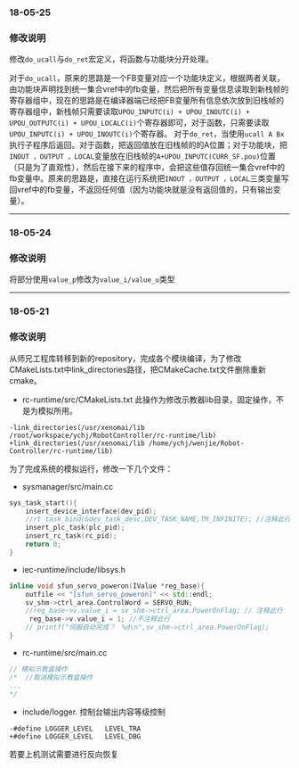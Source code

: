 ### 18-05-25

### **修改说明**
修改`do_ucall`与`do_ret`宏定义，将函数与功能块分开处理。

对于`do_ucall`，原来的思路是一个FB变量对应一个功能块定义，根据两者关联，由功能块声明找到统一集合vref中的fb变量，然后把所有变量信息读取到新栈帧的寄存器组中，现在的思路是在编译器端已经把FB变量所有信息依次放到旧栈帧的寄存器组中，新栈帧只需要读取`UPOU_INPUTC(i) + UPOU_INOUTC(i) + UPOU_OUTPUTC(i) + UPOU_LOCALC(i)`个寄存器即可，对于函数，只需要读取`UPOU_INPUTC(i) + UPOU_INOUTC(i)`个寄存器。
对于`do_ret`，当使用`ucall A Bx`执行子程序后返回。对于函数，把返回值放在旧栈帧的的A位置；对于功能块，把`INOUT ，OUTPUT ，LOCAL`变量放在旧栈帧的`A+UPOU_INPUTC(CURR_SF.pou)`位置（只是为了直观性），然后在接下来的程序中，会把这些值存回统一集合vref中的fb变量中。原来的思路是，直接在运行系统把`INOUT ，OUTPUT ，LOCAL`三类变量写回vref中的fb变量，不返回任何值（因为功能块就是没有返回值的，只有输出变量）。

---
### 18-05-24

### **修改说明**
将部分使用`value_p`修改为`value_i/value_u`类型

---

### 18-05-21

### **修改说明**

从师兄工程库转移到新的repository，完成各个模块编译，为了修改CMakeLists.txt中link_directories路径，把CMakeCache.txt文件删除重新cmake。

- rc-runtime/src/CMakeLists.txt 此操作为修改示教器lib目录，固定操作，不是为模拟所用。

```
-link_directories(/usr/xenomai/lib /root/workspace/ychj/RobotController/rc-runtime/lib)
+link_directories(/usr/xenomai/lib /home/ychj/wenjie/Robot-Controller/rc-runtime/lib)
```

为了完成系统的模拟运行，修改一下几个文件：

- sysmanager/src/main.cc     

```c++
sys_task_start(){
    insert_device_interface(dev_pid);
    //rt_task_bind(&dev_task_desc,DEV_TASK_NAME,TM_INFINITE); //注释此行
    insert_plc_task(plc_pid);
    insert_rc_task(rc_pid);
    return 0;
}
```

- iec-runtime/include/libsys.h
```c++
inline void sfun_servo_poweron(IValue *reg_base){
    outfile << "[sfun_servo_poweron]" << std::endl;
    sv_shm->ctrl_area.ControlWord = SERVO_RUN;
    //reg_base->v.value_i = sv_shm->ctrl_area.PowerOnFlag; // 注释此行
     reg_base->v.value_i = 1; //不注释此行
    // printf("伺服启动完成？　%d\n",sv_shm->ctrl_area.PowerOnFlag);
}
```

- rc-runtime/src/main.cc

```c++
// 模拟示教盒操作
/*	//取消模拟示教盒操作
...
*/
```

- include/logger. 控制台输出内容等级控制
```
-#define LOGGER_LEVEL	LEVEL_TRA
+#define LOGGER_LEVEL	LEVEL_DBG
```

若要上机测试需要进行反向恢复
